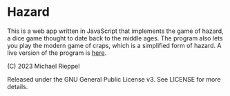 Hazard
======

This is a web app written in JavaScript that implements the game of hazard, a dice game thought to date back to the middle ages.  The program also lets you play the modern game of craps, which is a simplified form of hazard.  A live version of the program is [here](https://mrieppel.github.io/hazard/).  

(C) 2023 Michael Rieppel <mrieppel at gmail dot com>

Released under the GNU General Public License v3.  See LICENSE for more details.